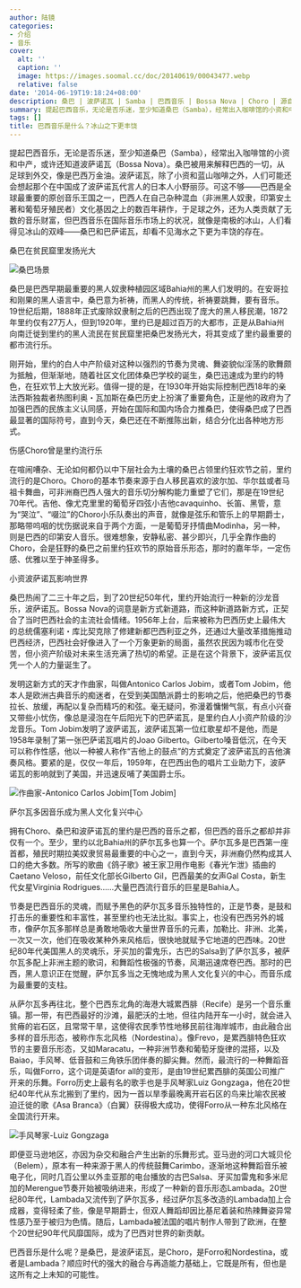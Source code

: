 ```yaml
---
author: 陆镜
categories:
- 介绍
- 音乐
cover:
  alt: ''
  caption: ''
  image: https://images.soomal.cc/doc/20140619/00043477.webp
  relative: false
date: '2014-06-19T19:18:24+08:00'
description: 桑巴 | 波萨诺瓦 | Samba | 巴西音乐 | Bossa Nova | Choro | 源自：北京青年报 | 版权：转载 |  平均/总评分：10.00/40
summary: 提起巴西音乐，无论是否乐迷，至少知道桑巴（Samba），经常出入咖啡馆的小资和中产，或许还知道波萨诺瓦（Bossa Nova）。桑巴被用来解释巴西的一切，从足球到外交，像是巴西万金油。波萨诺瓦，除了小资和蓝山咖啡之外，人们可能还会想起那个在中国成了波萨诺瓦代言人的日本人小野丽莎。可这不够――巴西是全球最重要的原创音乐王国之一……
tags: []
title: 巴西音乐是什么？冰山之下更丰饶
---
```


提起巴西音乐，无论是否乐迷，至少知道桑巴（Samba），经常出入咖啡馆的小资和中产，或许还知道波萨诺瓦（Bossa Nova）。桑巴被用来解释巴西的一切，从足球到外交，像是巴西万金油。波萨诺瓦，除了小资和蓝山咖啡之外，人们可能还会想起那个在中国成了波萨诺瓦代言人的日本人小野丽莎。可这不够――巴西是全球最重要的原创音乐王国之一，巴西人在自己杂种混血（非洲黑人奴隶，印第安土著和葡萄牙殖民者）文化基因之上的数百年耕作，于足球之外，还为人类贡献了无数的音乐财富，但巴西音乐在国际音乐市场上的状况，就像是南极的冰山，人们看得见冰山的双峰――桑巴和巴萨诺瓦，却看不见海水之下更为丰饶的存在。

桑巴在贫民窟里发扬光大

![桑巴场景](https://images.soomal.cc/doc/20140619/00043475_01.webp)





桑巴是巴西早期最重要的黑人奴隶种植园区域Bahia州的黑人们发明的。在安哥拉和刚果的黑人语言中，桑巴意为祈祷，而黑人的传统，祈祷要跳舞，要有音乐。19世纪后期，1888年正式废除奴隶制之后的巴西出现了庞大的黑人移民潮，1872年里约仅有27万人，但到1920年，里约已是超过百万的大都市，正是从Bahia州向南迁徙到里约的黑人流民在贫民窟里把桑巴发扬光大，将其变成了里约最重要的都市流行乐。

刚开始，里约的白人中产阶级对这种以强烈的节奏为灵魂、舞姿貌似淫荡的歌舞颇为抵触，但渐渐地，随着社区文化团体桑巴学校的诞生，桑巴迅速成为里约的特色，在狂欢节上大放光彩。值得一提的是，在1930年开始实际控制巴西18年的亲法西斯独裁者热图利奥・瓦加斯在桑巴历史上扮演了重要角色，正是他的政府为了加强巴西的民族主义认同感，开始在国际和国内场合力推桑巴，使得桑巴成了巴西最显著的国际符号，直到今天，桑巴还在不断推陈出新，结合分化出各种地方形式。

伤感Choro曾是里约流行乐

在喧闹嘈杂、无论如何都仍以中下层社会为土壤的桑巴占领里约狂欢节之前，里约流行的是Choro。Choro的基本节奏来源于白人移民喜欢的波尔加、华尔兹或者马祖卡舞曲，可非洲裔巴西人强大的音乐切分解构能力重塑了它们，那是在19世纪70年代。吉他、像尤克里里的葡萄牙四弦小吉他cavaquinho、长笛、黑管，意为“哭泣”、“啜泣”的Choro小乐队奏出的声音，就像是弦乐和管乐上的早期爵士，那略带呜咽的忧伤据说来自于两个方面，一是葡萄牙抒情曲Modinha，另一种，则是巴西的印第安人音乐。很难想象，安静私密、甚少即兴，几乎全靠作曲的Choro，会是狂野的桑巴之前里约狂欢节的原始音乐形态，那时的嘉年华，一定伤感、优雅以至于神圣得多。

小资波萨诺瓦影响世界

桑巴热闹了二三十年之后，到了20世纪50年代，里约开始流行一种新的沙龙音乐，波萨诺瓦。Bossa Nova的词意是新方式新道路，而这种新道路新方式，正契合了当时巴西社会的主流社会情绪。1956年上台，后来被称为巴西历史上最伟大的总统儒塞利诺・库比契克除了修建新都巴西利亚之外，还通过大量改革措施推动巴西经济，巴西社会好像进入了一个万象更新的局面，虽然农民因为城市化在受苦，但小资产阶级对未来生活充满了热切的希望。正是在这个背景下，波萨诺瓦仅凭一个人的力量诞生了。

发明这新方式的天才作曲家，叫做Antonico Carlos Jobim，或者Tom Jobim，他本人是欧洲古典音乐的痴迷者，在受到美国酷派爵士的影响之后，他把桑巴的节奏拉长、放缓，再配以复杂而精巧的和弦。毫无疑问，弥漫着慵懒气氛，有点小兴奋又带些小忧伤，像总是浸泡在午后阳光下的巴萨诺瓦，是里约白人小资产阶级的沙龙音乐。Tom Jobim发明了波萨诺瓦，波萨诺瓦第一位红歌星却不是他，而是1958年录制了第一张巴萨诺瓦唱片的Joao Gilberto。Gilberto嗓音低沉，在今天可以称作性感，他以一种被人称作“吉他上的鼓点”的方式奠定了波萨诺瓦的吉他演奏风格。要紧的是，仅仅一年后，1959年，在巴西出色的唱片工业助力下，波萨诺瓦的影响就到了美国，并迅速反哺了美国爵士乐。

![作曲家-Antonico Carlos Jobim[Tom Jobim]](https://images.soomal.cc/doc/20140619/00043474.webp)





萨尔瓦多因音乐成为黑人文化复兴中心

拥有Choro、桑巴和波萨诺瓦的里约是巴西的音乐之都，但巴西的音乐之都却并非仅有一个。至少，里约以北Bahia州的萨尔瓦多也算一个。萨尔瓦多是巴西第一座首都，殖民时期拉美奴隶贸易最重要的中心之一，直到今天，非洲裔仍然构成其人口的绝大多数。所写的歌曲《鸽子歌》被王家卫用作电影《春光乍泄》插曲的Caetano Veloso，前任文化部长Gilberto Gil，巴西最美的女声Gal Costa，新生代女星Virginia Rodrigues……大量巴西流行音乐的巨星是Bahia人。

节奏是巴西音乐的灵魂，而赋予黑色的萨尔瓦多音乐独特性的，正是节奏，是鼓和打击乐的重要性和丰富性，甚至里约也无法比拟。事实上，也没有巴西另外的城市，像萨尔瓦多那样总是勇敢地吸收大量世界音乐的元素，加勒比、非洲、北美，一次又一次，他们在吸收某种外来风格后，很快地就赋予它地道的巴西味。20世纪80年代美国黑人的灵魂乐，牙买加的雷鬼乐，古巴的Salsa到了萨尔瓦多，被萨尔瓦多配上非洲主题的歌词，和舞蹈性极强的节奏，风潮迅速席卷巴西。那时的巴西，黑人意识正在觉醒，萨尔瓦多当之无愧地成为黑人文化复兴的中心，而音乐成为最重要的支柱。

从萨尔瓦多再往北，整个巴西东北角的海港大城累西腓（Recife）是另一个音乐重镇。那一带，有巴西最好的沙滩，最肥沃的土地，但往内陆开车一小时，就会进入贫瘠的岩石区，且常常干旱，这使得农民季节性地移民前往海岸城市，由此融合出多样的音乐形态，被称作东北风格（Nordestina）。像Frevo，是累西腓特色狂欢节的主要音乐形态，又如Maracatu，一种非洲节奏和葡萄牙旋律的混搭，以及Baiao，手风琴、低音鼓和三角铁乐团伴奏的脚尖舞。然而，最流行的一种舞蹈音乐，叫做Forro，这个词是英语for all的变形，是由19世纪累西腓的英国公司推广开来的乐舞。Forro历史上最有名的歌手也是手风琴家Luiz Gongzaga，他在20世纪40年代从东北搬到了里约，因为一首以旱季最晚离开岩石区的鸟来比喻农民被迫迁徙的歌《Asa Branca》（白翼）获得极大成功，使得Forro从一种东北风格在全国流行开来。

![手风琴家-Luiz Gongzaga](https://images.soomal.cc/doc/20140619/00043476.webp)





即便亚马逊地区，亦因为杂交和融合产生出新的乐舞形式。亚马逊的河口大城贝伦（Belem），原本有一种来源于黑人的传统鼓舞Carimbo，逐渐地这种舞蹈音乐被电子化，同时几百公里以外圭亚那的电台播放的古巴Salsa、牙买加雷鬼和多米尼加的Merengue节奏开始被吸纳进来，形成了一种新的音乐形态Lambada。20世纪80年代，Lambada又流传到了萨尔瓦多，经过萨尔瓦多改造的Lambada加上合成器，变得轻柔了些，像是早期爵士，但双人舞蹈却因比基尼着装和热辣舞姿异常性感乃至于被归为色情。随后，Lambada被法国的唱片制作人带到了欧洲，在整个20世纪90年代风靡国际，成为了巴西对世界的新贡献。

巴西音乐是什么呢？是桑巴，是波萨诺瓦，是Choro，是Forro和Nordestina，或者是Lambada？顺应时代的强大的融合与再造能力基础上，它既是所有，但也是这所有之上未知的可能性。
